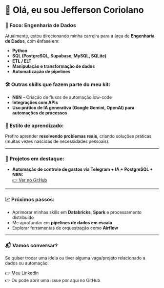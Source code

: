 # 👋 Olá, eu sou Jefferson Coriolano

### 🎯 Foco: Engenharia de Dados

Atualmente, estou direcionando minha carreira para a área de **Engenharia de Dados**, com ênfase em:

- **Python**
- **SQL (PostgreSQL, Supabase, MySQL, SQLite)**
- **ETL / ELT**
- **Manipulação e transformação de dados**
- **Automatização de pipelines**

### 🛠️ Outras skills que fazem parte do meu kit:

- **N8N** – Criação de fluxos de automação low-code
- **Integrações com APIs**
- **Uso prático de IA generativa (Google Gemini, OpenAI) para automações de processos**

### 🚀 Estilo de aprendizado:

Prefiro aprender **resolvendo problemas reais**, criando soluções práticas (muitas vezes nascidas de necessidades pessoais).

---

### 📌 Projetos em destaque:

- **Automação de controle de gastos via Telegram + IA + PostgreSQL + N8N:**  
[👉 Ver no GitHub](https://github.com/jeffersoncoriolano/controle-de-gastos-automatizado-n8n-postgresql-ai)

---

### 📈 Próximos passos:

- Aprimorar minhas skills em **Databricks**, **Spark** e processamento distribuído
- Me aprofundar em **pipelines de dados em escala**
- Explorar ferramentas de orquestração como **Airflow**

---

### 📬 Vamos conversar?

Se quiser trocar uma ideia ou tiver alguma vaga/projeto relacionado a dados ou automação:

👉 [Meu LinkedIn](https://www.linkedin.com/in/jeffersoncoriolano/)  
👉 Ou pode abrir uma issue por aqui no GitHub

